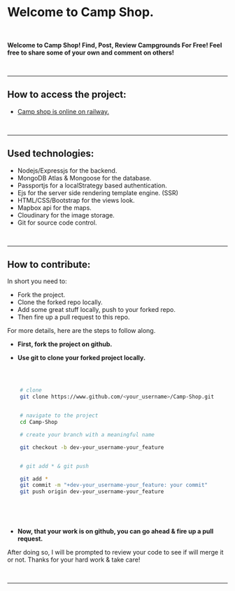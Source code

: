 # Welcome to Camp Shop.

<br>

**Welcome to Camp Shop! Find, Post, Review Campgrounds For Free! Feel free to share some of your own and comment on others!**

<br>


---

## How to access the project:


- [Camp shop is online on railway.](camp-shop.up.railway.app)


<br>

---

## Used technologies:

- Nodejs/Expressjs for the backend.
- MongoDB Atlas & Mongoose for the database.
- Passportjs for a localStrategy based authentication.
- Ejs for the server side rendering template engine. (SSR)
- HTML/CSS/Bootstrap for the views look.
- Mapbox api for the maps.
- Cloudinary for the image storage.
- Git for source code control.

<br>

---

## How to contribute:

In short you need to: 

- Fork the project.
- Clone the forked repo locally.
- Add some great stuff locally, push to your forked repo.
- Then fire up a pull request to this repo.


For more details, here are the steps to follow along.

- **First, fork the project on github.**

- **Use git to clone your forked project locally.**

<br>

```sh

    # clone 
    git clone https://www.github.com/<your_username>/Camp-Shop.git


    # navigate to the project
    cd Camp-Shop 

    # create your branch with a meaningful name

    git checkout -b dev-your_username-your_feature


    # git add * & git push

    git add *
    git commit -m "+dev-your_username-your_feature: your commit"
    git push origin dev-your_username-your_feature

  

```

<br>


- **Now, that your work is on github, you can go ahead & fire up a pull request.**

After doing so, I will be prompted to review your code to see if will merge it or not. Thanks for your hard work & take care! 

<br>

---